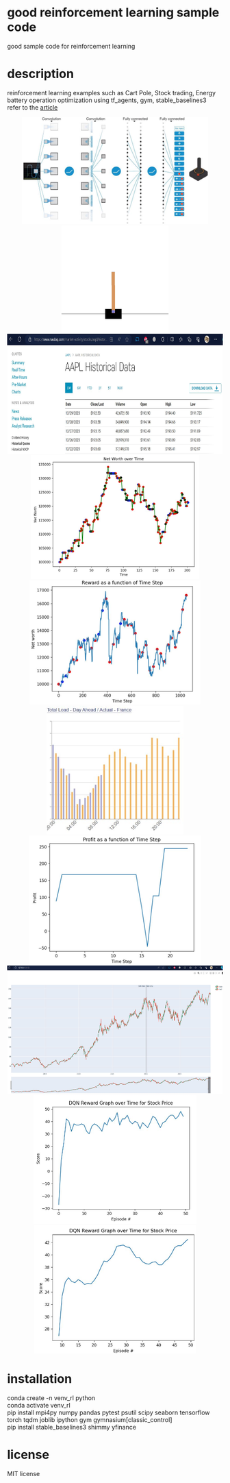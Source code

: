 # good reinforcement learning sample code
good sample code for reinforcement learning 

# description
reinforcement learning examples such as Cart Pole, Stock trading, Energy battery operation optimization using tf_agents, gym, stable_baselines3</br> 
refer to the [article](https://daddynkidsmakers.blogspot.com/2023/12/blog-post_25.html)</br>
<p align="center">
<img height="250" src="https://github.com/mac999/reinforcement_learning/blob/main/fig1.JPG"/>
<img height="250" src="https://github.com/mac999/reinforcement_learning/blob/main/cartpole.gif"/></br>
<img height="280" src="https://github.com/mac999/reinforcement_learning/blob/main/stock_data.JPG"/></br>
<img height="290" src="https://github.com/mac999/reinforcement_learning/blob/main/stock_ppo.JPG"/>
<img height="290" src="https://github.com/mac999/reinforcement_learning/blob/main/stock_ppo2.JPG"/></br>
<img height="300" src="https://github.com/mac999/reinforcement_learning/blob/main/entsoe_eu_france_energy.JPG"/>
<img height="300" src="https://github.com/mac999/reinforcement_learning/blob/main/energy_op.JPG"/></br>
<img height="300" src="https://github.com/mac999/reinforcement_learning/blob/main/product1.JPG"/></br>
<img height="300" src="https://github.com/mac999/reinforcement_learning/blob/main/product2.JPG"/>
<img height="300" src="https://github.com/mac999/reinforcement_learning/blob/main/product3.JPG"/>
</p>

# installation
conda create -n venv_rl python</br>
conda activate venv_rl</br>
pip install mpi4py numpy pandas pytest psutil scipy seaborn tensorflow torch tqdm joblib ipython gym gymnasium[classic_control]</br>
pip install stable_baselines3 shimmy yfinance</br>

# license
MIT license
